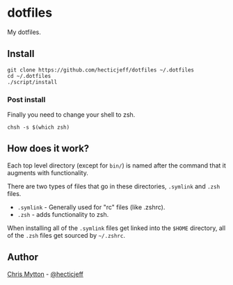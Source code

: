 # dotfiles

My dotfiles.

## Install

    git clone https://github.com/hecticjeff/dotfiles ~/.dotfiles
    cd ~/.dotfiles
    ./script/install

### Post install

Finally you need to change your shell to zsh.

    chsh -s $(which zsh)

## How does it work?

Each top level directory (except for `bin/`) is named after the
command that it augments with functionality.

There are two types of files that go in these directories, `.symlink`
and `.zsh` files.

* `.symlink` - Generally used for "rc" files (like .zshrc).
* `.zsh` - adds functionality to zsh.

When installing all of the `.symlink` files get linked into the
`$HOME` directory, all of the `.zsh` files get sourced by `~/.zshrc`.

## Author

[Chris Mytton](http://hecticjeff.net/) -
[@hecticjeff](https://twitter.com/hecticjeff)
